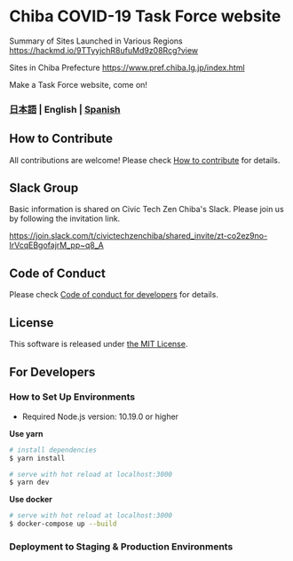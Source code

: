# Chiba COVID-19 Task Force website

  Summary of Sites Launched in Various Regions
https://hackmd.io/9TTyyjchR8ufuMd9z08Rcg?view

  Sites in Chiba Prefecture
https://www.pref.chiba.lg.jp/index.html

Make a Task Force website, come on!

### [日本語](./README.md) | English | [Spanish](./README_ES.md)

## How to Contribute

All contributions are welcome!
Please check [How to contribute](./.github/CONTRIBUTING_EN.md) for details.

## Slack Group
Basic information is shared on Civic Tech Zen Chiba's Slack.
Please join us by following the invitation link.

https://join.slack.com/t/civictechzenchiba/shared_invite/zt-co2ez9no-IrVcqEBgofajrM_pp~q8_A

## Code of Conduct

Please check [Code of conduct for developers](./.github/CODE_OF_CONDUCT_EN.md) for details.

## License
This software is released under [the MIT License](./LICENSE.txt).

## For Developers

### How to Set Up Environments

- Required Node.js version: 10.19.0 or higher

**Use yarn**
``` bash
# install dependencies
$ yarn install

# serve with hot reload at localhost:3000
$ yarn dev
```

**Use docker**
```bash
# serve with hot reload at localhost:3000
$ docker-compose up --build
```

### Deployment to Staging & Production Environments